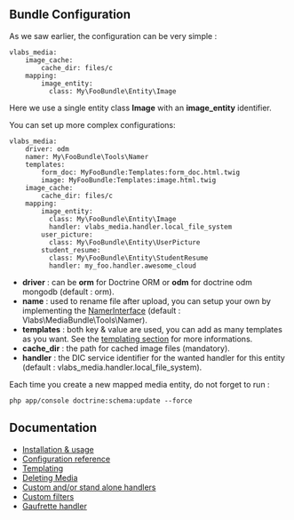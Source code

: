 Bundle Configuration
--------------------

As we saw earlier, the configuration can be very simple :

    vlabs_media:
        image_cache:
            cache_dir: files/c
        mapping: 
            image_entity:
              class: My\FooBundle\Entity\Image

Here we use a single entity class **Image** with an **image_entity** identifier.


You can set up more complex configurations:

    vlabs_media:
        driver: odm
        namer: My\FooBundle\Tools\Namer
        templates:
            form_doc: MyFooBundle:Templates:form_doc.html.twig
            image: MyFooBundle:Templates:image.html.twig
        image_cache:
            cache_dir: files/c
        mapping:
            image_entity:
              class: My\FooBundle\Entity\Image
              handler: vlabs_media.handler.local_file_system
            user_picture:
              class: My\FooBundle\Entity\UserPicture
            student_resume:
              class: My\FooBundle\Entity\StudentResume
              handler: my_foo.handler.awesome_cloud

+    **driver** : can be **orm** for Doctrine ORM or **odm** for doctrine odm mongodb (default : orm).
+    **name** : used to rename file after upload, you can setup your own by implementing the [NamerInterface](https://github.com/V-labs/VlabsMediaBundle/blob/master/Tools/NamerInterface.php) (default : Vlabs\MediaBundle\Tools\Namer).
+    **templates** : both key & value are used, you can add as many templates as you want. See the [templating section](https://github.com/V-labs/VlabsMediaBundle/blob/master/Resources/doc/3-templating.md) for more informations.
+    **cache_dir** : the path for cached image files (mandatory).
+    **handler** : the DIC service identifier for the wanted handler for this entity (default : vlabs_media.handler.local_file_system).


Each time you create a new mapped media entity, do not forget to run :

    php app/console doctrine:schema:update --force


Documentation
-------------

+   [Installation & usage](https://github.com/V-labs/VlabsMediaBundle/blob/master/Resources/doc/1-bundle-setup-and-usage.md)
+   [Configuration reference](https://github.com/V-labs/VlabsMediaBundle/blob/master/Resources/doc/2-configuration-reference.md)
+   [Templating](https://github.com/V-labs/VlabsMediaBundle/blob/master/Resources/doc/3-templating.md)
+   [Deleting Media](https://github.com/V-labs/VlabsMediaBundle/blob/master/Resources/doc/4-deleting-media.md)
+   [Custom and/or stand alone handlers](https://github.com/V-labs/VlabsMediaBundle/blob/master/Resources/doc/5-custom-stand-alone-handlers.md)
+   [Custom filters](https://github.com/V-labs/VlabsMediaBundle/blob/master/Resources/doc/6-custom-stand-alone-filters.md)
+   [Gaufrette handler](https://github.com/V-labs/VlabsMediaBundle/blob/master/Resources/doc/7-gaufrette-handler.md)